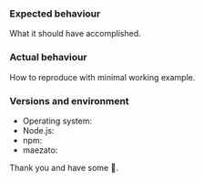 ### Expected behaviour

What it should have accomplished.

### Actual behaviour

How to reproduce with minimal working example.

### Versions and environment

- Operating system:
- Node.js:
- npm:
- maezato:

Thank you and have some :lemon:.
